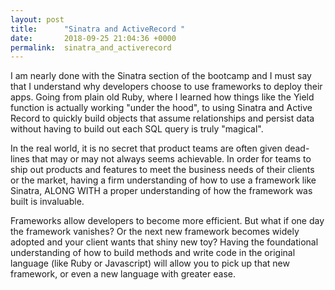```yaml
---
layout: post
title:      "Sinatra and ActiveRecord "
date:       2018-09-25 21:04:36 +0000
permalink:  sinatra_and_activerecord
---
```



I am nearly done with the Sinatra section of the bootcamp and I must say that I understand why developers choose to use frameworks to deploy their apps. Going from plain old Ruby, where I learned how things like the Yield function is actually working "under the hood", to using Sinatra and Active Record to quickly build objects that assume relationships and persist data without having to build out each SQL query is truly "magical". 

In the real world, it is no secret that product teams are often given dead-lines that may or may not always seems achievable. In order for teams to ship out products and features to meet the business needs of their clients or the market, having a firm understanding of how to use a framework like Sinatra, ALONG WITH a proper understanding of how the framework was built is invaluable. 

Frameworks allow developers to become more efficient. But what if one day the framework vanishes? Or the next new framework becomes widely adopted and your client wants that shiny new toy? Having the foundational understanding of how to build methods and write code in the original language (like Ruby or Javascript) will allow you to pick up that new framework, or even a new language with greater ease.
